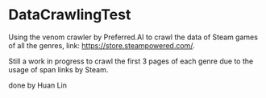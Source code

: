 # DataCrawlingTest

Using the venom crawler by Preferred.AI to crawl the data of Steam games of all the genres, link: https://store.steampowered.com/.

Still a work in progress to crawl the first 3 pages of each genre due to the usage of span links by Steam.

done by Huan Lin
